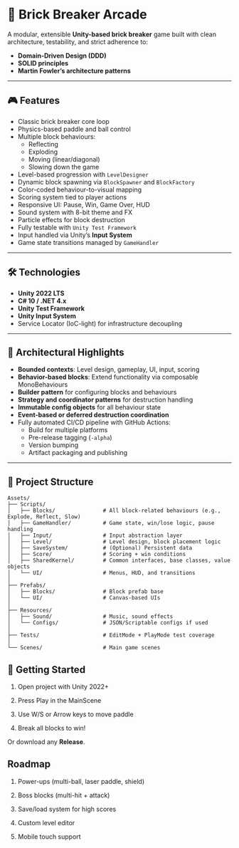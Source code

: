 # 🧱 Brick Breaker Arcade

A modular, extensible **Unity-based brick breaker** game built with clean architecture, testability, and strict adherence to:

- **Domain-Driven Design (DDD)**
- **SOLID principles**
- **Martin Fowler’s architecture patterns**

---

## 🎮 Features

- Classic brick breaker core loop
- Physics-based paddle and ball control
- Multiple block behaviours:
  - Reflecting
  - Exploding
  - Moving (linear/diagonal)
  - Slowing down the game
- Level-based progression with `LevelDesigner`
- Dynamic block spawning via `BlockSpawner` and `BlockFactory`
- Color-coded behaviour-to-visual mapping
- Scoring system tied to player actions
- Responsive UI: Pause, Win, Game Over, HUD
- Sound system with 8-bit theme and FX
- Particle effects for block destruction
- Fully testable with `Unity Test Framework`
- Input handled via Unity’s **Input System**
- Game state transitions managed by `GameHandler`

---

## 🛠 Technologies

- **Unity 2022 LTS**
- **C# 10 / .NET 4.x**
- **Unity Test Framework**
- **Unity Input System**
- Service Locator (IoC-light) for infrastructure decoupling

---

## 🧱 Architectural Highlights

- **Bounded contexts**: Level design, gameplay, UI, input, scoring
- **Behavior-based blocks**: Extend functionality via composable MonoBehaviours
- **Builder pattern** for configuring blocks and behaviours
- **Strategy and coordinator patterns** for destruction handling
- **Immutable config objects** for all behaviour state
- **Event-based or deferred destruction coordination**
- Fully automated CI/CD pipeline with GitHub Actions:
  - Build for multiple platforms
  - Pre-release tagging (`-alpha`)
  - Version bumping
  - Artifact packaging and publishing

---

## 📁 Project Structure

```plaintext
Assets/
├── Scripts/
│   ├── Blocks/               # All block-related behaviours (e.g., Explode, Reflect, Slow)
│   ├── GameHandler/          # Game state, win/lose logic, pause handling
│   ├── Input/                # Input abstraction layer
│   ├── Level/                # Level design, block placement logic
│   ├── SaveSystem/           # (Optional) Persistent data
│   ├── Score/                # Scoring + win conditions
│   ├── SharedKernel/         # Common interfaces, base classes, value objects
│   └── UI/                   # Menus, HUD, and transitions
│
├── Prefabs/
│   ├── Blocks/               # Block prefab base
│   └── UI/                   # Canvas-based UIs
│
├── Resources/
│   ├── Sound/                # Music, sound effects
│   └── Configs/              # JSON/Scriptable configs if used
│
├── Tests/                    # EditMode + PlayMode test coverage
│
└── Scenes/                   # Main game scenes
```


## 🚀 Getting Started
1. Open project with Unity 2022+

2. Press Play in the MainScene

3. Use W/S or Arrow keys to move paddle

4. Break all blocks to win!

Or download any **Release**.

##  Roadmap
1. Power-ups (multi-ball, laser paddle, shield)

2. Boss blocks (multi-hit + attack)

3. Save/load system for high scores

4. Custom level editor

5. Mobile touch support